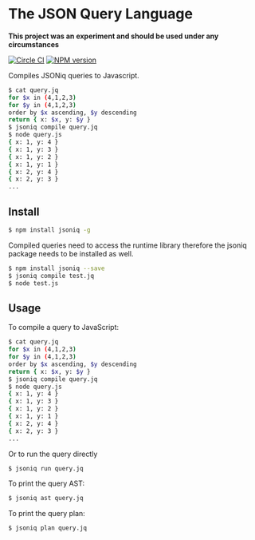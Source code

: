 # The JSON Query Language

**This project was an experiment and should be used under any circumstances**

[![Circle CI](https://circleci.com/gh/wcandillon/jsoniq/tree/master.svg?style=svg)](https://circleci.com/gh/wcandillon/jsoniq/tree/master) [![NPM version](http://img.shields.io/npm/v/jsoniq.svg?style=flat)](http://badge.fury.io/js/jsoniq)

Compiles JSONiq queries to Javascript.

```bash
$ cat query.jq
for $x in (4,1,2,3)
for $y in (4,1,2,3)
order by $x ascending, $y descending
return { x: $x, y: $y }
$ jsoniq compile query.jq
$ node query.js
{ x: 1, y: 4 }
{ x: 1, y: 3 }
{ x: 1, y: 2 }
{ x: 1, y: 1 }
{ x: 2, y: 4 }
{ x: 2, y: 3 }
...
```

## Install

```bash
$ npm install jsoniq -g
```

Compiled queries need to access the runtime library therefore the jsoniq package needs to be installed as well.

```bash
$ npm install jsoniq --save
$ jsoniq compile test.jq
$ node test.js
```
 
## Usage
To compile a query to JavaScript:
```bash
$ cat query.jq
for $x in (4,1,2,3)
for $y in (4,1,2,3)
order by $x ascending, $y descending
return { x: $x, y: $y }
$ jsoniq compile query.jq
$ node query.js
{ x: 1, y: 4 }
{ x: 1, y: 3 }
{ x: 1, y: 2 }
{ x: 1, y: 1 }
{ x: 2, y: 4 }
{ x: 2, y: 3 }
...
```

Or to run the query directly
```bash
$ jsoniq run query.jq
```

To print the query AST:
```bash
$ jsoniq ast query.jq
```

To print the query plan:
```bash
$ jsoniq plan query.jq
```
